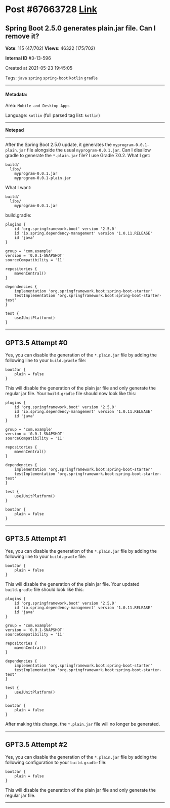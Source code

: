 
# Post \#67663728 [Link](https://stackoverflow.com/questions/67663728/)

## Spring Boot 2.5.0 generates plain.jar file. Can I remove it?

**Vote**: 115 (47/702) **Views**: 46322 (175/702) 

**Internal ID** \#3-13-596

Created at 2021-05-23 19:45:05

Tags: `java` `spring` `spring-boot` `kotlin` `gradle`

----------

#### Metadata:

Area: `Mobile and Desktop Apps`

Language: `kotlin` (full parsed tag list: `kotlin`)

----------

**Notepad**


----------

After the Spring Boot 2.5.0 update, it generates the `myprogram-0.0.1-plain.jar` file alongside the usual `myprogram-0.0.1.jar`. Can I disallow gradle to generate the `*.plain.jar` file? I use Gradle 7.0.2.
What I get:
```
build/
  libs/
    myprogram-0.0.1.jar
    myprogram-0.0.1-plain.jar
```

What I want:
```
build/
  libs/
    myprogram-0.0.1.jar
```

build.gradle:
```
plugins {
    id 'org.springframework.boot' version '2.5.0'
    id 'io.spring.dependency-management' version '1.0.11.RELEASE'
    id 'java'
}

group = 'com.example'
version = '0.0.1-SNAPSHOT'
sourceCompatibility = '11'

repositories {
    mavenCentral()
}

dependencies {
    implementation 'org.springframework.boot:spring-boot-starter'
    testImplementation 'org.springframework.boot:spring-boot-starter-test'
}

test {
    useJUnitPlatform()
}
```



----------
        
## GPT3.5 Attempt \#0

Yes, you can disable the generation of the `*.plain.jar` file by adding the following line to your `build.gradle` file:

```
bootJar {
    plain = false
}
```

This will disable the generation of the plain jar file and only generate the regular jar file. Your `build.gradle` file should now look like this:

```
plugins {
    id 'org.springframework.boot' version '2.5.0'
    id 'io.spring.dependency-management' version '1.0.11.RELEASE'
    id 'java'
}

group = 'com.example'
version = '0.0.1-SNAPSHOT'
sourceCompatibility = '11'

repositories {
    mavenCentral()
}

dependencies {
    implementation 'org.springframework.boot:spring-boot-starter'
    testImplementation 'org.springframework.boot:spring-boot-starter-test'
}

test {
    useJUnitPlatform()
}

bootJar {
    plain = false
}
```

--------

## GPT3.5 Attempt \#1

Yes, you can disable the generation of the `*.plain.jar` file by adding the following line to your `build.gradle` file:

```
bootJar {
    plain = false
}
```

This will disable the generation of the plain jar file. Your updated `build.gradle` file should look like this:

```
plugins {
    id 'org.springframework.boot' version '2.5.0'
    id 'io.spring.dependency-management' version '1.0.11.RELEASE'
    id 'java'
}

group = 'com.example'
version = '0.0.1-SNAPSHOT'
sourceCompatibility = '11'

repositories {
    mavenCentral()
}

dependencies {
    implementation 'org.springframework.boot:spring-boot-starter'
    testImplementation 'org.springframework.boot:spring-boot-starter-test'
}

test {
    useJUnitPlatform()
}

bootJar {
    plain = false
}
```

After making this change, the `*.plain.jar` file will no longer be generated.

--------

## GPT3.5 Attempt \#2

Yes, you can disable the generation of the `*.plain.jar` file by adding the following configuration to your `build.gradle` file:

```
bootJar {
    plain = false
}
```

This will disable the generation of the plain jar file and only generate the regular jar file.

--------
